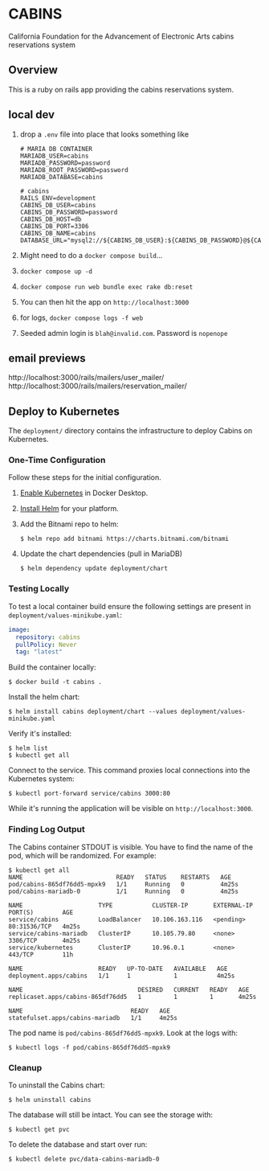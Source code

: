 # CABINS

California Foundation for the Advancement of Electronic Arts cabins reservations system

## Overview

This is a ruby on rails app providing the cabins reservations system. 

## local dev

1. drop a `.env` file into place that looks something like

   ```
   # MARIA DB CONTAINER
   MARIADB_USER=cabins
   MARIADB_PASSWORD=password
   MARIADB_ROOT_PASSWORD=password
   MARIADB_DATABASE=cabins

   # cabins
   RAILS_ENV=development
   CABINS_DB_USER=cabins
   CABINS_DB_PASSWORD=password
   CABINS_DB_HOST=db
   CABINS_DB_PORT=3306
   CABINS_DB_NAME=cabins
   DATABASE_URL="mysql2://${CABINS_DB_USER}:${CABINS_DB_PASSWORD}@${CABINS_DB_HOST}:${CABINS_DB_PORT}/${CABINS_DB_NAME}?"
   ```

2. Might need to do a `docker compose build`...
3. `docker compose up -d`
4. `docker compose run web bundle exec rake db:reset`
5. You can then hit the app on `http://localhost:3000`
6. for logs, `docker compose logs -f web`
7. Seeded admin login is `blah@invalid.com`. Password is `nopenope`

## email previews

http://localhost:3000/rails/mailers/user_mailer/
http://localhost:3000/rails/mailers/reservation_mailer/

## Deploy to Kubernetes

The `deployment/` directory contains the infrastructure to deploy Cabins on Kubernetes.

### One-Time Configuration

Follow these steps for the initial configuration. 

1. [Enable Kubernetes](https://docs.docker.com/desktop/kubernetes/) in Docker Desktop.
1. [Install Helm](https://helm.sh/docs/intro/install/) for your platform. 
1. Add the Bitnami repo to helm:

    ```console 
    $ helm repo add bitnami https://charts.bitnami.com/bitnami
    ```
1. Update the chart dependencies (pull in MariaDB)

    ```console 
    $ helm dependency update deployment/chart
    ```

### Testing Locally 

To test a local container build ensure the following settings are present in `deployment/values-minikube.yaml`:

```yaml
image:
  repository: cabins
  pullPolicy: Never
  tag: "latest"
```

Build the container locally:

```console 
$ docker build -t cabins . 
``` 

Install the helm chart:

```console 
$ helm install cabins deployment/chart --values deployment/values-minikube.yaml 
```

Verify it's installed: 

```console 
$ helm list 
$ kubectl get all 
``` 

Connect to the service. This command proxies local connections into the Kubernetes system:

```
$ kubectl port-forward service/cabins 3000:80
```

While it's running the application will be visible on `http://localhost:3000`. 

### Finding Log Output 

The Cabins container STDOUT is visible. You have to find the name of the pod, which will be randomized. For example:

```console
$ kubectl get all
NAME                          READY   STATUS    RESTARTS   AGE
pod/cabins-865df76dd5-mpxk9   1/1     Running   0          4m25s
pod/cabins-mariadb-0          1/1     Running   0          4m25s

NAME                     TYPE           CLUSTER-IP       EXTERNAL-IP   PORT(S)        AGE
service/cabins           LoadBalancer   10.106.163.116   <pending>     80:31536/TCP   4m25s
service/cabins-mariadb   ClusterIP      10.105.79.80     <none>        3306/TCP       4m25s
service/kubernetes       ClusterIP      10.96.0.1        <none>        443/TCP        11h

NAME                     READY   UP-TO-DATE   AVAILABLE   AGE
deployment.apps/cabins   1/1     1            1           4m25s

NAME                                DESIRED   CURRENT   READY   AGE
replicaset.apps/cabins-865df76dd5   1         1         1       4m25s

NAME                              READY   AGE
statefulset.apps/cabins-mariadb   1/1     4m25s
```

The pod name is `pod/cabins-865df76dd5-mpxk9`. Look at the logs with:

```console
$ kubectl logs -f pod/cabins-865df76dd5-mpxk9
```

### Cleanup 

To uninstall the Cabins chart: 

```console 
$ helm uninstall cabins
```

The database will still be intact. You can see the storage with:

```console 
$ kubectl get pvc
```

To delete the database and start over run:

```console
$ kubectl delete pvc/data-cabins-mariadb-0
```

